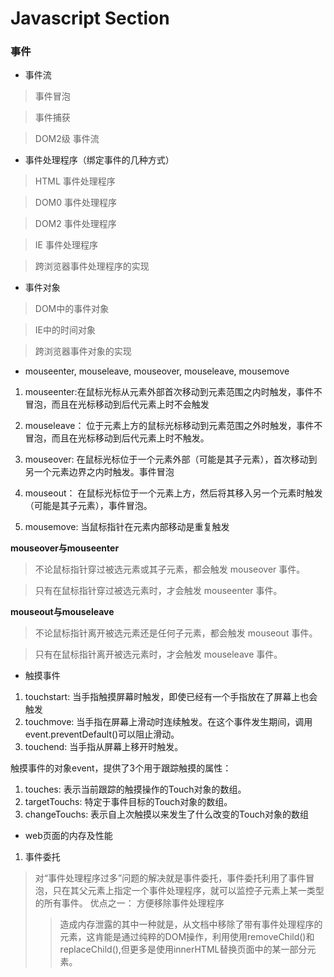 # Javascript Section

### 事件
* 事件流
> 事件冒泡

> 事件捕获

> DOM2级 事件流

* 事件处理程序（绑定事件的几种方式）
> HTML 事件处理程序

> DOM0 事件处理程序

> DOM2 事件处理程序

> IE 事件处理程序

> 跨浏览器事件处理程序的实现

* 事件对象
> DOM中的事件对象

> IE中的时间对象

> 跨浏览器事件对象的实现

* mouseenter, mouseleave, mouseover, mouseleave, mousemove
1. mouseenter:在鼠标光标从元素外部首次移动到元素范围之内时触发，事件不冒泡，而且在光标移动到后代元素上时不会触发
2. mouseleave： 位于元素上方的鼠标光标移动到元素范围之外时触发，事件不冒泡，而且在光标移动到后代元素上时不触发。

3. mouseover: 在鼠标光标位于一个元素外部（可能是其子元素），首次移动到另一个元素边界之内时触发。事件冒泡
4. mouseout： 在鼠标光标位于一个元素上方，然后将其移入另一个元素时触发（可能是其子元素），事件冒泡。

5. mousemove: 当鼠标指针在元素内部移动是重复触发

**mouseover与mouseenter**

> 不论鼠标指针穿过被选元素或其子元素，都会触发 mouseover 事件。

> 只有在鼠标指针穿过被选元素时，才会触发 mouseenter 事件。

**mouseout与mouseleave**

> 不论鼠标指针离开被选元素还是任何子元素，都会触发 mouseout 事件。

> 只有在鼠标指针离开被选元素时，才会触发 mouseleave 事件。

* 触摸事件
1. touchstart: 当手指触摸屏幕时触发，即使已经有一个手指放在了屏幕上也会触发
2. touchmove: 当手指在屏幕上滑动时连续触发。在这个事件发生期间，调用event.preventDefault()可以阻止滑动。
3. touchend: 当手指从屏幕上移开时触发。

触摸事件的对象event，提供了3个用于跟踪触摸的属性：
1. touches: 表示当前跟踪的触摸操作的Touch对象的数组。
2. targetTouchs: 特定于事件目标的Touch对象的数组。
3. changeTouchs: 表示自上次触摸以来发生了什么改变的Touch对象的数组

* web页面的内存及性能
1. 事件委托
> 对“事件处理程序过多”问题的解决就是事件委托，事件委托利用了事件冒泡，只在其父元素上指定一个事件处理程序，就可以监控子元素上某一类型的所有事件。
> 优点之一： 方便移除事件处理程序
>> 造成内存泄露的其中一种就是，从文档中移除了带有事件处理程序的元素，这肯能是通过纯粹的DOM操作，利用使用removeChild()和replaceChild(),但更多是使用innerHTML替换页面中的某一部分元素。
